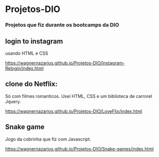 # Projetos-DIO
### Projetos que fiz durante os bootcamps da DIO
 
## login to instagram
usando HTML e CSS

https://wagnernazarios.github.io/Projetos-DIO/Instagram-Relogin/index.html

## clone do Netflix:
Só com filmes romanticos. 
Usei HTML, CSS e um biblioteca de carrorel Jquery.

https://wagnernazarios.github.io/Projetos-DIO/LoveFlix/index.html

## Snake game
Jogo da cobrinha que fiz com Javascript.

https://wagnernazarios.github.io/Projetos-DIO/Snake-games/index.html

